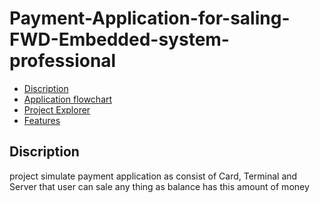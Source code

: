 # Payment-Application-for-saling-FWD-Embedded-system-professional
- [Discription](#Discription)
- [Application flowchart](#Application-flowchart)
- [Project Explorer](#Project-Explorer)
- [Features](#Features)

## Discription
project simulate payment application as consist of Card, Terminal and Server that user can sale any thing as balance has this amount of money 
